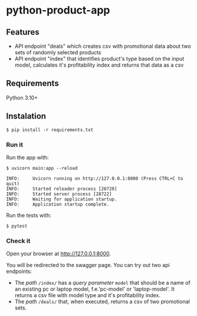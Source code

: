 # python-product-app

## Features
* API endpoint "deals" which creates csv with promotional data about two sets of randomly selected products
* API endpoint "index" that identifies product's type based on the input model, calculates it's profitability index and returns that data as a csv

## Requirements

Python 3.10+

## Instalation

<div class="termy">

```console
$ pip install -r requirements.txt

```
</div>

### Run it

Run the app with:

<div class="termy">

```console
$ uvicorn main:app --reload

INFO:     Uvicorn running on http://127.0.0.1:8000 (Press CTRL+C to quit)
INFO:     Started reloader process [28720]
INFO:     Started server process [28722]
INFO:     Waiting for application startup.
INFO:     Application startup complete.
```
</div>

Run the tests with:
<div class="termy">

```console
$ pytest

```
</div>

### Check it

Open your browser at <a href="http://127.0.0.1:8000" class="external-link" target="_blank">http://127.0.0.1:8000</a>.

You will be redirected to the swagger page. You can try out two api endpoints:
* The _path_ `/index/` has a _query parameter_ `model` that should be a name of an existing pc or laptop model, f.e.'pc-model' or 'laptop-model'. It returns a csv file with model type and it's profitability index.
* The _path_ `/deals/` that, when executed, returns a csv of two promotional sets.
